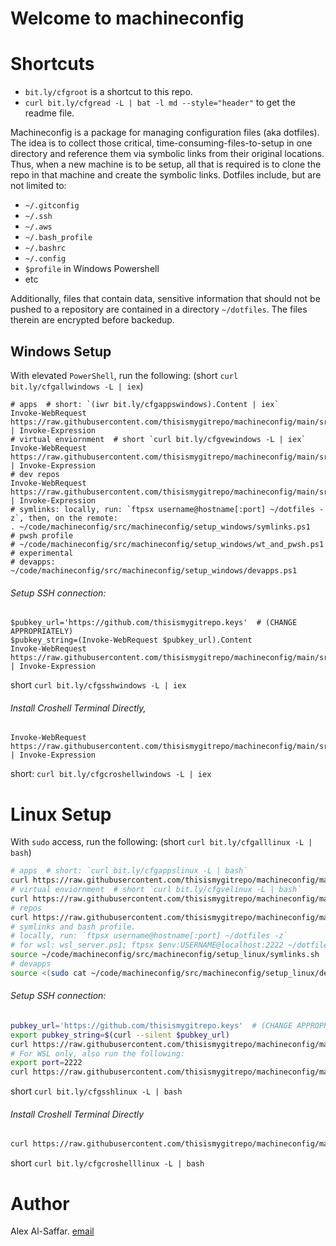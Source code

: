 
# Welcome to machineconfig

# Shortcuts
* `bit.ly/cfgroot` is a shortcut to this repo.
* `curl bit.ly/cfgread -L | bat -l md --style="header"` to get the readme file.

Machineconfig is a package for managing configuration files (aka dotfiles). The idea is to collect those critical, time-consuming-files-to-setup in one directory and reference them via symbolic links from their original locations. Thus, when a new machine is to be setup, all that is required is to clone the repo in that machine and create the symbolic links.
Dotfiles include, but are not limited to:
* `~/.gitconfig`
* `~/.ssh`
* `~/.aws`
* `~/.bash_profile`
* `~/.bashrc`
* `~/.config`
* `$profile` in Windows Powershell
* etc


Additionally, files that contain data, sensitive information that should not be pushed to a repository are contained in a directory `~/dotfiles`. The files therein are encrypted before backedup.


## Windows Setup
With elevated `PowerShell`, run the following: (short `curl bit.ly/cfgallwindows -L | iex`)
```shell
# apps  # short: `(iwr bit.ly/cfgappswindows).Content | iex`
Invoke-WebRequest https://raw.githubusercontent.com/thisismygitrepo/machineconfig/main/src/machineconfig/setup_windows/apps.ps1 | Invoke-Expression
# virtual enviornment  # short `curl bit.ly/cfgvewindows -L | iex`
Invoke-WebRequest https://raw.githubusercontent.com/thisismygitrepo/machineconfig/main/src/machineconfig/setup_windows/ve.ps1 | Invoke-Expression
# dev repos
Invoke-WebRequest https://raw.githubusercontent.com/thisismygitrepo/machineconfig/main/src/machineconfig/setup_windows/repos.ps1 | Invoke-Expression
# symlinks: locally, run: `ftpsx username@hostname[:port] ~/dotfiles -z`, then, on the remote:
. ~/code/machineconfig/src/machineconfig/setup_windows/symlinks.ps1
# pwsh profile
# ~/code/machineconfig/src/machineconfig/setup_windows/wt_and_pwsh.ps1  # experimental
# devapps:
~/code/machineconfig/src/machineconfig/setup_windows/devapps.ps1

```

###### Setup SSH connection:
```shell
$pubkey_url='https://github.com/thisismygitrepo.keys'  # (CHANGE APPROPRIATELY)
$pubkey_string=(Invoke-WebRequest $pubkey_url).Content
Invoke-WebRequest https://raw.githubusercontent.com/thisismygitrepo/machineconfig/main/src/machineconfig/setup_windows/openssh_all.ps1 | Invoke-Expression
```
short `curl bit.ly/cfgsshwindows -L | iex`

###### Install Croshell Terminal Directly,
```shell
Invoke-WebRequest https://raw.githubusercontent.com/thisismygitrepo/machineconfig/main/src/machineconfig/setup_windows/web_shortcuts/croshell.ps1 | Invoke-Expression
```
short: `curl bit.ly/cfgcroshellwindows -L | iex`

# Linux Setup
With `sudo` access, run the following: (short `curl bit.ly/cfgalllinux -L | bash`)
```bash
# apps  # short: `curl bit.ly/cfgappslinux -L | bash`
curl https://raw.githubusercontent.com/thisismygitrepo/machineconfig/main/src/machineconfig/setup_linux/apps.sh | bash
# virtual enviornment  # short `curl bit.ly/cfgvelinux -L | bash`
curl https://raw.githubusercontent.com/thisismygitrepo/machineconfig/main/src/machineconfig/setup_linux/ve.sh | bash
# repos
curl https://raw.githubusercontent.com/thisismygitrepo/machineconfig/main/src/machineconfig/setup_linux/repos.sh | bash
# symlinks and bash profile.
# locally, run: `ftpsx username@hostname[:port] ~/dotfiles -z`
# for wsl: wsl_server.ps1; ftpsx $env:USERNAME@localhost:2222 ~/dotfiles -z # OR: ln -s /mnt/c/Users/$(whoami)/dotfiles ~/dotfiles
source ~/code/machineconfig/src/machineconfig/setup_linux/symlinks.sh  # requires sudo since it invloves chmod of dotfiles/.ssh, however sudo doesn't work with source. best to have sudo -s earlier.
# devapps
source <(sudo cat ~/code/machineconfig/src/machineconfig/setup_linux/devapps.sh)

```

###### Setup SSH connection:
```bash
pubkey_url='https://github.com/thisismygitrepo.keys'  # (CHANGE APPROPRIATELY)
export pubkey_string=$(curl --silent $pubkey_url)
curl https://raw.githubusercontent.com/thisismygitrepo/machineconfig/main/src/machineconfig/setup_linux/openssh_all.sh | sudo bash
# For WSL only, also run the following:
export port=2222
curl https://raw.githubusercontent.com/thisismygitrepo/machineconfig/main/src/machineconfig/setup_linux/openssh_wsl.sh | sudo bash  
```
short `curl bit.ly/cfgsshlinux -L | bash`


###### Install Croshell Terminal Directly
```bash
curl https://raw.githubusercontent.com/thisismygitrepo/machineconfig/main/src/machineconfig/setup_linux/web_shortcuts/croshell.sh | sudo bash
```
short `curl bit.ly/cfgcroshelllinux -L | bash`


# Author
Alex Al-Saffar. [email](mailto:programmer@usa.com)
